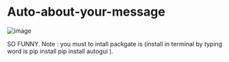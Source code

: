 # Auto-about-your-message
![image](https://user-images.githubusercontent.com/115343007/221220202-149d8501-6f1a-4bde-b740-1e2f53ae5aa4.png)

SO FUNNY.
Note : you must to intall packgate is (install in terminal by typing word is pip install pip install autogui ).
